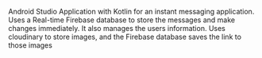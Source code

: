 Android Studio Application with Kotlin for an instant messaging application.
Uses a Real-time Firebase database to store the messages and make changes immediately. It also manages the users information.
Uses cloudinary to store images, and the Firebase database saves the link to those images
